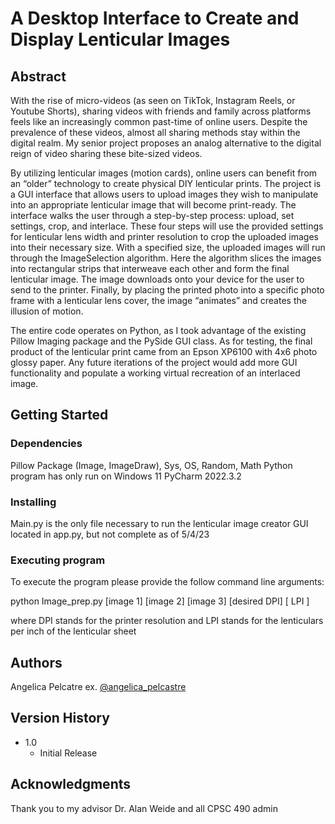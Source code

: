 # A Desktop Interface to Create and Display Lenticular Images

## Abstract 

With the rise of micro-videos (as seen on TikTok, Instagram Reels, or Youtube Shorts), sharing videos with friends and family across platforms feels like an increasingly common past-time of online users. Despite the prevalence of these videos, almost all sharing methods stay within the digital realm. My senior project proposes an analog alternative to the digital reign of video sharing these bite-sized videos. 

By utilizing lenticular images (motion cards), online users can benefit from an “older” technology to create physical DIY lenticular prints. The project is a GUI interface that allows users to upload images they wish to manipulate into an appropriate lenticular image that will become print-ready. The interface walks the user through a step-by-step process: upload, set settings, crop, and interlace. These four steps will use the provided settings for lenticular lens width and printer resolution to crop the uploaded images into their necessary size. With a specified size, the uploaded images will run through the ImageSelection algorithm. Here the algorithm slices the images into rectangular strips that interweave each other and form the final lenticular image. The image downloads onto your device for the user to send to the printer. Finally, by placing the printed photo into a specific photo frame with a lenticular lens cover, the image “animates” and creates the illusion of motion. 

The entire code operates on Python, as I took advantage of the existing Pillow Imaging package and the PySide GUI class. As for testing, the final product of the lenticular print came from an Epson XP6100 with 4x6 photo glossy paper. Any future iterations of the project would add more GUI functionality and populate a working virtual recreation of an interlaced image.

## Getting Started

### Dependencies

Pillow Package (Image, ImageDraw), Sys, OS, Random, Math
Python program has only run on Windows 11 PyCharm 2022.3.2

### Installing

Main.py is the only file necessary to run the lenticular image creator
GUI located in app.py, but not complete as of 5/4/23

### Executing program
 
To execute the program please provide the follow command line arguments:

python Image_prep.py [image 1] [image 2] [image 3] [desired DPI] [ LPI ]

where DPI stands for the printer resolution and LPI stands for the lenticulars per inch 
of the lenticular sheet


## Authors
Angelica Pelcatre
ex. [@angelica_pelcastre](https://www.instagram.com/angelica_pelcastre/)

## Version History

* 1.0
    * Initial Release

## Acknowledgments
Thank you to my advisor Dr. Alan Weide and all CPSC 490 admin
